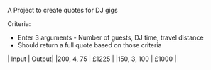 A Project to create quotes for DJ gigs

Criteria:
* Enter 3 arguments - Number of guests, DJ time, travel distance
* Should return a full quote based on those criteria

|    Input   | Output|
|200, 4, 75  | £1225 |
|150, 3, 100 | £1000 |
